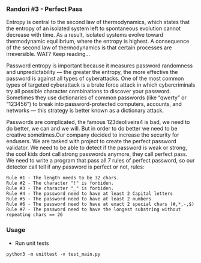 ### Randori #3 - Perfect Pass

Entropy is central to the second law of thermodynamics, which states that the entropy of an isolated system left to spontaneous evolution cannot decrease with time. As a result, isolated systems evolve toward thermodynamic equilibrium, where the entropy is highest. A consequence of the second law of thermodynamics is that certain processes are irreversible. WAT? Keep reading...

Password entropy is important because it measures password randomness and unpredictability — the greater the entropy, the more effective the password is against all types of cyberattacks.
One of the most common types of targeted cyberattack is a brute force attack in which cybercriminals try all possible character combinations to discover your password. Sometimes they use dictionaries of common passwords (like “qwerty” or “123456”) to break into password-protected computers, accounts, and networks — this strategy is better known as a dictionary attack.

Passwords are complicated, the famous 123deoliveira4 is bad, we need to do better, we can and we will. But in order to do better we need to be creative sometimes.Our company decided to increase the security for endusers. We are tasked with project to create the perfect password validator. We need to be able to detect if the password is weak or strong, the cool kids dont call strong passwords anymore, they call perfect pass. We need to write a program that pass all 7 rules of perfect password, so our detector call tell if any password is perfect or not, rules:
```
Rule #1 - The length needs to be 32 chars.
Rule #2 - The character "!" is forbiden.
Rule #3 - The character "_" is forbiden.
Rule #4 - The password need to have at least 2 Capital letters
Rule #5 - The password need to have at least 2 numbers
Rule #6 - The password need to have at exact 2 special chars (#,*,-,$)
Rule #7 - The password need to have the longest substring without repeating chars == 26
```

### Usage

* Run unit tests

```shell
python3 -m unittest -v test_main.py
```